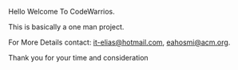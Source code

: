 Hello Welcome To CodeWarrios.

This is basically a one man project.

For More Details contact:
it-elias@hotmail.com, eahosmi@acm.org.

Thank you for your time and consideration
